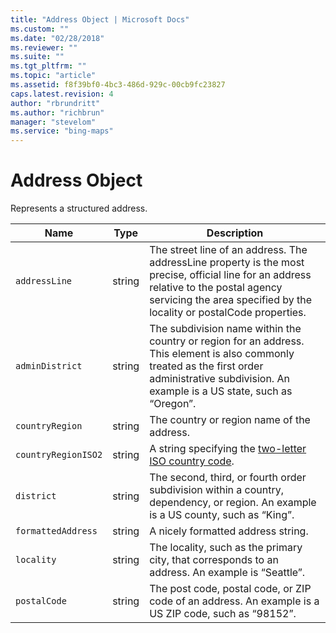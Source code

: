 ```yaml
---
title: "Address Object | Microsoft Docs"
ms.custom: ""
ms.date: "02/28/2018"
ms.reviewer: ""
ms.suite: ""
ms.tgt_pltfrm: ""
ms.topic: "article"
ms.assetid: f8f39bf0-4bc3-486d-929c-00cb9fc23827
caps.latest.revision: 4
author: "rbrundritt"
ms.author: "richbrun"
manager: "stevelom"
ms.service: "bing-maps"
---
```


# Address Object

Represents a structured address.

Name               | Type       | Description
------------------ | ---------- | --------------------------------
`addressLine`        | string     | The street line of an address. The addressLine property is the most precise, official line for an address relative to the postal agency servicing the area specified by the locality or postalCode properties.
`adminDistrict`      | string	    | The subdivision name within the country or region for an address. This element is also commonly treated as the first order administrative subdivision. An example is a US state, such as “Oregon”.
`countryRegion`      | string     | The country or region name of the address.
`countryRegionISO2`  | string     | A string specifying the [two-letter ISO country code](https://en.wikipedia.org/wiki/ISO_3166-1_alpha-2).
`district`           | string     | The second, third, or fourth order subdivision within a country, dependency, or region. An example is a US county, such as “King”.
`formattedAddress` | string | A nicely formatted address string.
`locality`           | string     | The locality, such as the primary city, that corresponds to an address. An example is “Seattle”.
`postalCode`         | string     | The post code, postal code, or ZIP code of an address. An example is a US ZIP code, such as “98152”.
